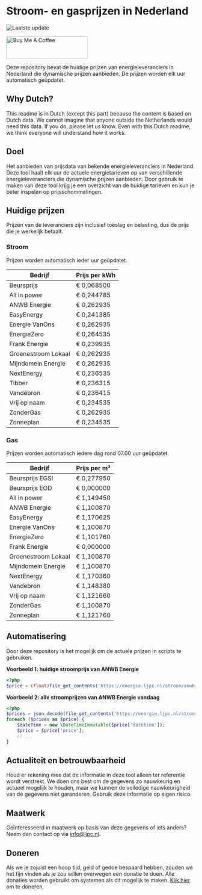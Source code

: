 # Stroom- en gasprijzen in Nederland

![Laatste update](https://img.shields.io/badge/laatste%20update-2024--01--22%2007%3A00%20CET-brightgreen)

<a href="https://www.buymeacoffee.com/Lars-" target="_blank"><img src="https://cdn.buymeacoffee.com/buttons/v2/default-orange.png" alt="Buy Me A Coffee" height="60" style="height: 60px !important;width: 217px !important;" ></a>

Deze repository bevat de huidige prijzen van energieleveranciers in Nederland die dynamische prijzen aanbieden. De prijzen worden elk uur automatisch geüpdatet.

## Why Dutch?

This readme is in Dutch (except this part) because the content is based on Dutch data. We cannot imagine that anyone outside the Netherlands would need this data. If you do, please let us know. Even with this Dutch readme, we think
everyone will understand how it works.

## Doel

Het aanbieden van prijsdata van bekende energieleveranciers in Nederland. Deze tool haalt elk uur de actuele energietarieven op van verschillende energieleveranciers die dynamische prijzen aanbieden. Door gebruik te maken van deze tool
krijg je een overzicht van de huidige tarieven en kun je beter inspelen op prijsschommelingen.

## Huidige prijzen

Prijzen van de leveranciers zijn inclusief toeslag en belasting, dus de prijs die je werkelijk betaalt.

### Stroom

Prijzen worden automatisch ieder uur geüpdatet.

 Bedrijf | Prijs per kWh 
---------|---------------
Beursprijs | € 0,068500
All in power | € 0,244785
ANWB Energie | € 0,262935
EasyEnergy | € 0,241385
Energie VanOns | € 0,262935
EnergieZero | € 0,264535
Frank Energie | € 0,239935
Groenestroom Lokaal | € 0,262935
Mijndomein Energie | € 0,262935
NextEnergy | € 0,236535
Tibber | € 0,236315
Vandebron | € 0,236415
Vrij op naam | € 0,234535
ZonderGas | € 0,262935
Zonneplan | € 0,234535


### Gas

Prijzen worden automatisch iedere dag rond 07.00 uur geüpdatet.

 Bedrijf | Prijs per m³ 
---------|--------------
Beursprijs EGSI | € 0,277950
Beursprijs EOD | € 0,000000
All in power | € 1,149450
ANWB Energie | € 1,100870
EasyEnergy | € 1,170625
Energie VanOns | € 1,100870
EnergieZero | € 1,101760
Frank Energie | € 0,000000
Groenestroom Lokaal | € 1,100870
Mijndomein Energie | € 1,100870
NextEnergy | € 1,170360
Vandebron | € 1,148380
Vrij op naam | € 1,121660
ZonderGas | € 1,100870
Zonneplan | € 1,121760


## Automatisering

Door deze repository is het mogelijk om de actuele prijzen in scripts te gebruiken.

**Voorbeeld 1: huidige stroomprijs van ANWB Energie**

```php
<?php
$price = (float)file_get_contents('https://energie.ljpc.nl/stroom/anwb-energie-nu.txt');

```

**Voorbeeld 2: alle stroomprijzen van ANWB Energie vandaag**

```php
<?php
$prices = json_decode(file_get_contents('https://energie.ljpc.nl/stroom/all-in-power-vandaag.json'),true);
foreach ($prices as $price) {
    $dateTime = new \DateTimeImmutable($price['datetime']);
    $price = $price['price'];
    // ...
}
```

## Actualiteit en betrouwbaarheid

Houd er rekening mee dat de informatie in deze tool alleen ter referentie wordt verstrekt. We doen ons best om de gegevens zo nauwkeurig en actueel mogelijk te houden, maar we kunnen de volledige nauwkeurigheid van de gegevens niet
garanderen. Gebruik deze informatie op eigen risico.

## Maatwerk

Geïnteresseerd in maatwerk op basis van deze gegevens of iets anders? Neem dan contact op
via [info@ljpc.nl](mailto:info@ljpc.nl?subject=Energie%20prijzen).

## Doneren

Als we je zojuist een hoop tijd, geld of gedoe bespaard hebben, zouden we het fijn vinden als je zou willen overwegen een
donatie te doen. Alle donaties worden gebruikt om systemen als dit mogelijk te
maken. [Klik hier](https://www.buymeacoffee.com/Lars-) om te doneren.
